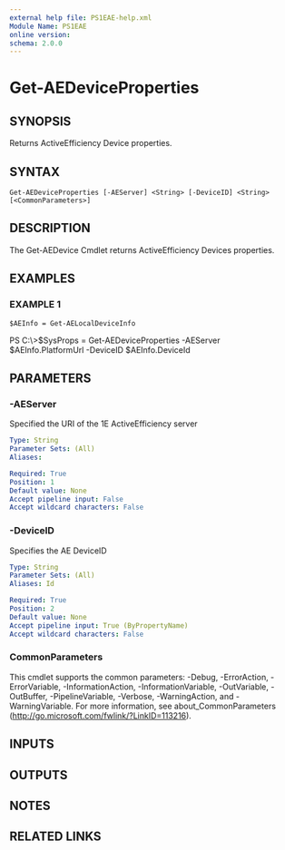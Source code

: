 ```yaml
---
external help file: PS1EAE-help.xml
Module Name: PS1EAE
online version:
schema: 2.0.0
---
```


# Get-AEDeviceProperties

## SYNOPSIS
Returns ActiveEfficiency Device properties.

## SYNTAX

```
Get-AEDeviceProperties [-AEServer] <String> [-DeviceID] <String> [<CommonParameters>]
```

## DESCRIPTION
The Get-AEDevice Cmdlet returns ActiveEfficiency Devices properties.

## EXAMPLES

### EXAMPLE 1
```
$AEInfo = Get-AELocalDeviceInfo
```

PS C:\\\>$SysProps = Get-AEDeviceProperties -AEServer $AEInfo.PlatformUrl -DeviceID $AEInfo.DeviceId

## PARAMETERS

### -AEServer
Specified the URI of the 1E ActiveEfficiency server

```yaml
Type: String
Parameter Sets: (All)
Aliases:

Required: True
Position: 1
Default value: None
Accept pipeline input: False
Accept wildcard characters: False
```

### -DeviceID
Specifies the AE DeviceID

```yaml
Type: String
Parameter Sets: (All)
Aliases: Id

Required: True
Position: 2
Default value: None
Accept pipeline input: True (ByPropertyName)
Accept wildcard characters: False
```

### CommonParameters
This cmdlet supports the common parameters: -Debug, -ErrorAction, -ErrorVariable, -InformationAction, -InformationVariable, -OutVariable, -OutBuffer, -PipelineVariable, -Verbose, -WarningAction, and -WarningVariable.
For more information, see about_CommonParameters (http://go.microsoft.com/fwlink/?LinkID=113216).

## INPUTS

## OUTPUTS

## NOTES

## RELATED LINKS
